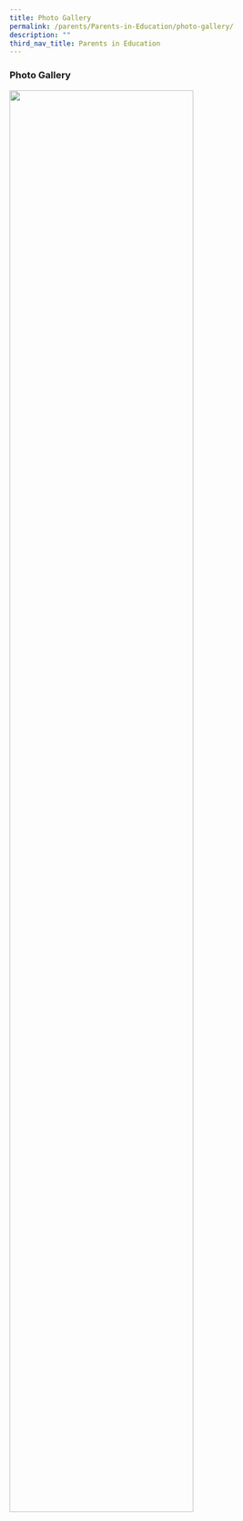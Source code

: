 ```yaml
---
title: Photo Gallery
permalink: /parents/Parents-in-Education/photo-gallery/
description: ""
third_nav_title: Parents in Education
---
```

### Photo Gallery

<img src="/images/par1.gif" style="width:80%">